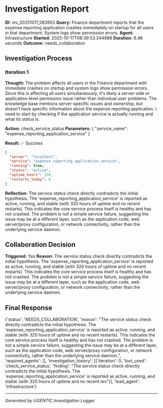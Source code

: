 # Investigation Report

**ID:** inv_20251017_083953
**Query:** Finance department reports that the expense reporting application crashes immediately on startup for all users in that department. System logs show permission errors.
**Agent:** Infrastructure
**Started:** 2025-10-17T08:39:53.344988
**Duration:** 6.46 seconds
**Outcome:** needs_collaboration

## Investigation Process

### Iteration 1

**Thought:** The problem affects all users in the Finance department with immediate crashes on startup and system logs show permission errors. Since this is affecting all users simultaneously, it's likely a server-side or application-level permission issue rather than individual user problems. The knowledge base mentions server-specific issues and ownership, but doesn't have specific information about the expense reporting application. I need to start by checking if the application service is actually running and what its status is.

**Action:** check_service_status
**Parameters:** {
  "service_name": "expense_reporting_application_service"
}

**Result:** ✅ Success
```json
{
  "server": "localhost",
  "service": "expense_reporting_application_service",
  "running": true,
  "status": "active",
  "uptime_hours": 320,
  "restarts_today": 0
}
```

**Reflection:** The service status check directly contradicts the initial hypothesis. The 'expense_reporting_application_service' is reported as active, running, and stable (with 320 hours of uptime and no recent restarts). This indicates the core service process itself is healthy and has not crashed. The problem is not a simple service failure, suggesting the issue may be at a different layer, such as the application code, web server/proxy configuration, or network connectivity, rather than the underlying service daemon.

## Collaboration Decision

**Triggered:** Yes
**Reason:** The service status check directly contradicts the initial hypothesis. The 'expense_reporting_application_service' is reported as active, running, and stable (with 320 hours of uptime and no recent restarts). This indicates the core service process itself is healthy and has not crashed. The problem is not a simple service failure, suggesting the issue may be at a different layer, such as the application code, web server/proxy configuration, or network connectivity, rather than the underlying service daemon.

## Final Response

{'status': 'NEEDS_COLLABORATION', 'reason': "The service status check directly contradicts the initial hypothesis. The 'expense_reporting_application_service' is reported as active, running, and stable (with 320 hours of uptime and no recent restarts). This indicates the core service process itself is healthy and has not crashed. The problem is not a simple service failure, suggesting the issue may be at a different layer, such as the application code, web server/proxy configuration, or network connectivity, rather than the underlying service daemon.", 'required_agents': [], 'investigation_history': [{'iteration': 0, 'tool_used': 'check_service_status', 'finding': "The service status check directly contradicts the initial hypothesis. The 'expense_reporting_application_service' is reported as active, running, and stable (with 320 hours of uptime and no recent res"}], 'lead_agent': 'Infrastructure'}

---
*Generated by UGENTIC Investigation Logger*
